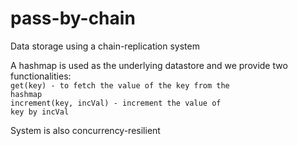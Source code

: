# pass-by-chain
Data storage using a chain-replication system

A hashmap is used as the underlying datastore and we provide two functionalities:  
<code>get(key) - to fetch the value of the key from the hashmap</code><br>
<code>increment(key, incVal) - increment the value of key by incVal</code>  

System is also concurrency-resilient

